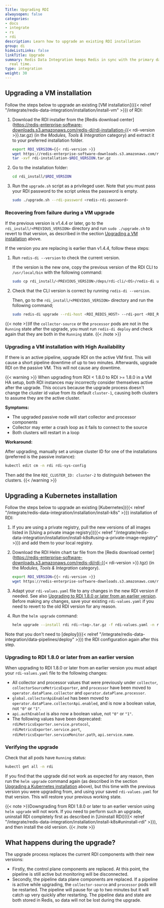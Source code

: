 ```yaml
---
Title: Upgrading RDI
alwaysopen: false
categories:
- docs
- integrate
- rs
- rdi
description: Learn how to upgrade an existing RDI installation
group: di
hideListLinks: false
linkTitle: Upgrade
summary: Redis Data Integration keeps Redis in sync with the primary database in near
  real time.
type: integration
weight: 30
---
```


## Upgrading a VM installation

Follow the steps below to upgrade an existing
[VM installation]({{< relref "/integrate/redis-data-integration/installation/install-vm" >}})
of RDI:

1.  Download the RDI installer from the [Redis download center](https://redis-enterprise-software-downloads.s3.amazonaws.com/redis-di/rdi-installation-{{< rdi-version >}}.tar.gz)
    (in the *Modules, Tools & Integration* category) and extract it to your
    preferred installation folder.

    ```bash
    export RDI_VERSION={{< rdi-version >}}
    wget https://redis-enterprise-software-downloads.s3.amazonaws.com/redis-di/rdi-installation-$RDI_VERSION.tar.gz
    tar -xvf rdi-installation-$RDI_VERSION.tar.gz
    ```

1.  Go to the installation folder:

    ```bash
    cd rdi_install/$RDI_VERSION
    ```

1.  Run the `upgrade.sh` script as a privileged user. Note that you must pass
    your RDI password to the script unless the password is empty.

    ```bash
    sudo ./upgrade.sh --rdi-password <redis-rdi-password>
    ```

### Recovering from failure during a VM upgrade

If the previous version is v1.4.4 or later, go to the `rdi_install/<PREVIOUS_VERSION>`
directory and run `sudo ./upgrade.sh` to revert to that version, as described in the section
[Upgrading a VM installation](#upgrading-a-vm-installation) above.

If the version you are replacing is earlier than v1.4.4, follow these steps:

1.  Run `redis-di --version` to check the current version.

    If the version is the new one, copy the previous version
    of the RDI CLI to `/usr/local/bin` with the following command:
    
    ```bash
    sudo cp rdi_install/<PREVIOUS_VERSION>/deps/rdi-cli/<OS>/redis-di usr/local/bin
    ```

1.  Check that the CLI version is correct by running `redis-di --version`.

    Then, go to the `rdi_install/<PREVIOUS_VERSION>` directory and run the
    following command;

    ```bash
    sudo redis-di upgrade --rdi-host <RDI_REDIS_HOST> --rdi-port <RDI_REDIS_PORT>
    ```

{{< note >}}If the `collector-source` or the `processor` pods are not in the `Running` state after
the upgrade, you must run `redis-di deploy` and check again that they are both in the
`Running` state.
{{< /note >}}

### Upgrading a VM installation with High Availability

If there is an active pipeline, upgrade RDI on the active VM first. 
This will cause a short pipeline downtime of up to two minutes. 
Afterwards, upgrade RDI on the passive VM. This will not cause any downtime.

{{< warning >}}
When upgrading from RDI < 1.8.0 to RDI >= 1.8.0 in a VM HA setup, both RDI instances may incorrectly consider themselves active after the upgrade. This occurs because the upgrade process doesn't change the cluster id value from its default `cluster-1`, causing both clusters to assume they are the active cluster.

**Symptoms:**

- The upgraded passive node will start collector and processor components
- Collector may enter a crash loop as it fails to connect to the source
- Both clusters will restart in a loop

**Workaround:**

After upgrading, manually set a unique cluster ID for one of the installations (preferred is the passive instance):

```bash
kubectl edit cm -n rdi rdi-sys-config
```

Then add the line `RDI_CLUSTER_ID: cluster-2` to distinguish between the clusters.
{{< /warning >}}

## Upgrading a Kubernetes installation

Follow the steps below to upgrade an existing
[Kubernetes]({{< relref "/integrate/redis-data-integration/installation/install-k8s" >}})
installation of RDI:

1.  If you are using a private registry, pull the new versions of all images listed in 
    [Using a private image registry]({{< relref "/integrate/redis-data-integration/installation/install-k8s#using-a-private-image-registry" >}})
    and add them to your local registry.

1.  Download the RDI Helm chart tar file from the [Redis download center](https://redis-enterprise-software-downloads.s3.amazonaws.com/redis-di/rdi-{{< rdi-version >}}.tgz)
    (in the *Modules, Tools & Integration* category).

    ```bash
    export RDI_VERSION={{< rdi-version >}}
    wget https://redis-enterprise-software-downloads.s3.amazonaws.com/redis-di/rdi-$RDI_VERSION.tgz
    ```

1.  Adapt your `rdi-values.yaml` file to any changes in the new RDI version if needed.
    See also [Upgrading to RDI 1.8.0 or later from an earlier version](#upgrading-to-rdi-180-or-later-from-an-earlier-version). 
    Before making any changes, save your existing `rdi-values.yaml` if you need to revert 
    to the old RDI version for any reason.

1.  Run the `helm upgrade` command:
    
    ```bash
    helm upgrade --install rdi rdi-<tag>.tar.gz -f rdi-values.yaml -n rdi
    ```

Note that you don't need to
[deploy]({{< relref "/integrate/redis-data-integration/data-pipelines/deploy" >}})
the RDI configuration again after this step.

### Upgrading to RDI 1.8.0 or later from an earlier version

When upgrading to RDI 1.8.0 or later from an earlier version 
you must adapt your `rdi-values.yaml` file to the following changes:

-   All collector and processor values that were previously under `collector`, 
    `collectorSourceMetricsExporter`, and `processor` have been moved to 
    `operator.dataPlane.collector` and `operator.dataPlane.processor`.
-   `global.collectorApiEnabled` has been moved to `operator.dataPlane.collectorApi.enabled`, 
    and is now a boolean value, not `"0"` or `"1"`.
-   `api.authEnabled` is also now a boolean value, not `"0"` or `"1"`.
-   The following values have been deprecated: `rdiMetricsExporter.service.protocol`, 
    `rdiMetricsExporter.service.port`, `rdiMetricsExporter.serviceMonitor.path`, 
    `api.service.name`.

### Verifying the upgrade

Check that all pods have `Running` status:

```bash
kubectl get all -n rdi
```

If you find that the upgrade did not work as expected for any reason, 
then run the `helm upgrade` command again (as described in the section
[Upgrading a Kubernetes installation](#upgrading-a-kubernetes-installation) above),
but this time with the previous version you were upgrading from, and using
your saved `rdi-values.yaml` for that version. This will restore your previous working state.

{{< note >}}Downgrading from RDI 1.8.0 or later to an earlier version using `helm upgrade`
will not work. If you need to perform such an upgrade, uninstall RDI completely first as
described in [Uninstall RDI]({{< relref "/integrate/redis-data-integration/installation/install-k8s#uninstall-rdi" >}}),
and then install the old version.
{{< /note >}}

## What happens during the upgrade?

The upgrade process replaces the current RDI components with their new versions:

-   Firstly, the control plane components are replaced. At this point, the pipeline
    is still active but monitoring will be disconnected.
-   Secondly, the pipeline data plane components are replaced.
    If a pipeline is active while upgrading, the `collector-source` and `processor`
    pods will be restarted. The pipeline will pause for up to two minutes but it 
    will catch up very quickly after restarting. 
    The pipeline data and state are both stored in Redis, so data will not
    be lost during the upgrade.
